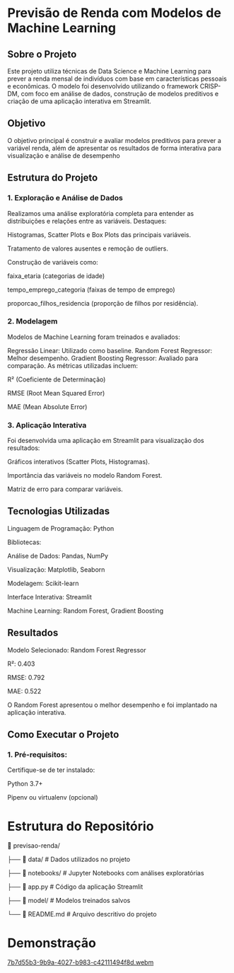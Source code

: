 # Previsão de Renda com Modelos de Machine Learning

## Sobre o Projeto
Este projeto utiliza técnicas de Data Science e Machine Learning para prever a renda mensal de indivíduos com base em características pessoais e econômicas. O modelo foi desenvolvido utilizando o framework CRISP-DM, com foco em análise de dados, construção de modelos preditivos e criação de uma aplicação interativa em Streamlit.

## Objetivo
O objetivo principal é construir e avaliar modelos preditivos para prever a variável renda, além de apresentar os resultados de forma interativa para visualização e análise de desempenho

## Estrutura do Projeto

### 1. Exploração e Análise de Dados

Realizamos uma análise exploratória completa para entender as distribuições e relações entre as variáveis. Destaques:

Histogramas, Scatter Plots e Box Plots das principais variáveis.

Tratamento de valores ausentes e remoção de outliers.

Construção de variáveis como:

faixa_etaria (categorias de idade)

tempo_emprego_categoria (faixas de tempo de emprego)


proporcao_filhos_residencia (proporção de filhos por residência).

### 2. Modelagem
Modelos de Machine Learning foram treinados e avaliados:

Regressão Linear: Utilizado como baseline.
Random Forest Regressor: Melhor desempenho.
Gradient Boosting Regressor: Avaliado para comparação.
As métricas utilizadas incluem:

R² (Coeficiente de Determinação)

RMSE (Root Mean Squared Error)

MAE (Mean Absolute Error)

### 3. Aplicação Interativa
Foi desenvolvida uma aplicação em Streamlit para visualização dos resultados:

Gráficos interativos (Scatter Plots, Histogramas).

Importância das variáveis no modelo Random Forest.

Matriz de erro para comparar variáveis.

## Tecnologias Utilizadas
Linguagem de Programação: Python

Bibliotecas:

Análise de Dados: Pandas, NumPy

Visualização: Matplotlib, Seaborn

Modelagem: Scikit-learn

Interface Interativa: Streamlit

Machine Learning: Random Forest, Gradient Boosting

## Resultados
Modelo Selecionado: Random Forest Regressor

R²: 0.403

RMSE: 0.792

MAE: 0.522

O Random Forest apresentou o melhor desempenho e foi implantado na aplicação interativa.

## Como Executar o Projeto

### 1. Pré-requisitos:
Certifique-se de ter instalado:

Python 3.7+

Pipenv ou virtualenv (opcional)

# Estrutura do Repositório

📂 previsao-renda/

├── 📁 data/              # Dados utilizados no projeto

├── 📁 notebooks/         # Jupyter Notebooks com análises exploratórias

├── 📂 app.py             # Código da aplicação Streamlit

├── 📂 model/             # Modelos treinados salvos

└── 📂 README.md          # Arquivo descritivo do projeto

# Demonstração
[7b7d55b3-9b9a-4027-b983-c42111494f8d.webm](https://github.com/user-attachments/assets/dc6f53b4-79a2-4448-a6ed-523c428c303b)
